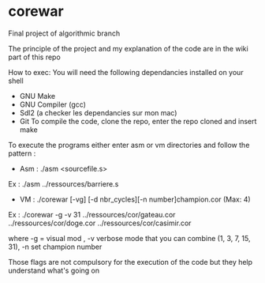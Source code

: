 # corewar
Final project of algorithmic branch

The principle of the project and my explanation of the code are in the wiki part of this repo 

How to exec:
You will need the following dependancies installed on your shell 
- GNU Make
- GNU Compiler (gcc)
- Sdl2 (a checker les dependancies sur mon mac)
- Git
To compile the code, clone the repo, enter the repo cloned and insert make

To execute the programs either enter asm or vm directories and follow the pattern :
- Asm : ./asm <sourcefile.s>
 
 Ex : ./asm ../ressources/barriere.s

- VM : ./corewar [-vg] [-d nbr_cycles][-n number]champion.cor (Max: 4) 

Ex : ./corewar -g -v 31 ../ressources/cor/gateau.cor ../ressources/cor/doge.cor ../ressources/cor/casimir.cor

where -g = visual mod , -v verbose mode that you can combine (1, 3, 7, 15, 31), -n set champion number

Those flags are not compulsory for the execution of the code but they help understand what's going on

